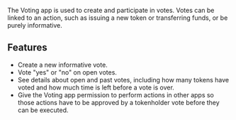 The Voting app is used to create and participate in votes. Votes can be linked to an action, such as issuing a new token or transferring funds, or be purely informative.

## Features
- Create a new informative vote.
- Vote "yes" or "no" on open votes.
- See details about open and past votes, including how many tokens have voted and how much time is left before a vote is over.
- Give the Voting app permission to perform actions in other apps so those actions have to be approved by a tokenholder vote before they can be executed.
